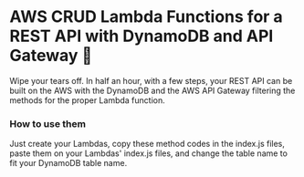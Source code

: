 # AWS CRUD Lambda Functions for a REST API with DynamoDB and API Gateway :tada:

Wipe your tears off. In half an hour, with a few steps, your REST API can be built on the AWS with the DynamoDB and the AWS API Gateway filtering the methods for the proper Lambda function.

### How to use them

Just create your Lambdas,
 copy these method codes in the index.js files,
  paste them on your Lambdas' index.js files,
   and change the table name to fit your DynamoDB table name.